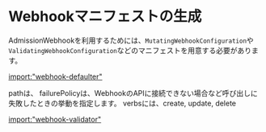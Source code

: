 # Webhookマニフェストの生成

AdmissionWebhookを利用するためには、`MutatingWebhookConfiguration`や`ValidatingWebhookConfiguration`などのマニフェストを用意する必要があります。

[import:"webhook-defaulter"](../../codes/tenant/api/v1/tenant_webhook.go)

pathは、
failurePolicyは、WebhookのAPIに接続できない場合など呼び出しに失敗したときの挙動を指定します。
verbsには、create, update, delete

[import:"webhook-validator"](../../codes/tenant/api/v1/tenant_webhook.go)
